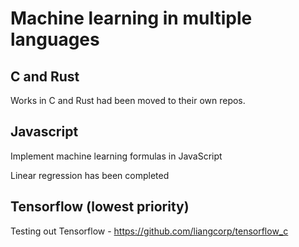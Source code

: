 # Machine learning in multiple languages

## C and Rust

Works in C and Rust had been moved to their own repos.

## Javascript

Implement machine learning formulas in JavaScript

Linear regression has been completed

## Tensorflow (lowest priority)

Testing out Tensorflow - https://github.com/liangcorp/tensorflow_c
